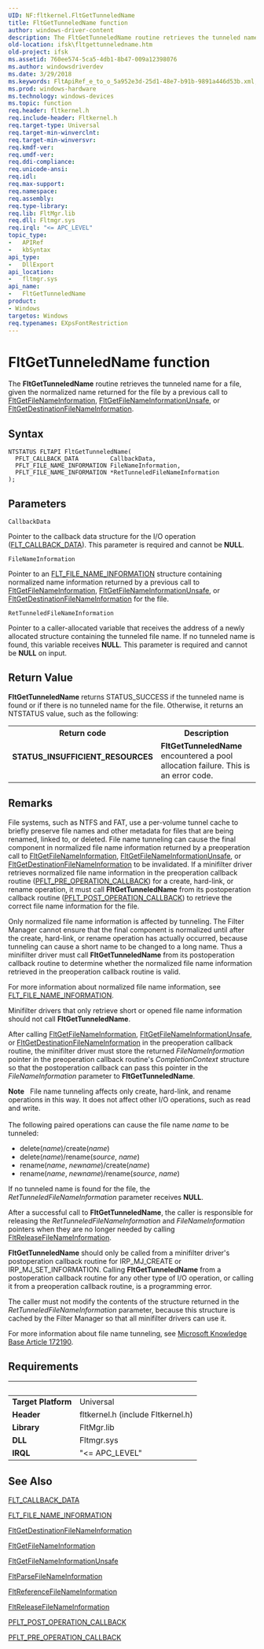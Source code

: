```yaml
---
UID: NF:fltkernel.FltGetTunneledName
title: FltGetTunneledName function
author: windows-driver-content
description: The FltGetTunneledName routine retrieves the tunneled name for a file, given the normalized name returned for the file by a previous call to FltGetFileNameInformation, FltGetFileNameInformationUnsafe, or FltGetDestinationFileNameInformation.
old-location: ifsk\fltgettunneledname.htm
old-project: ifsk
ms.assetid: 760ee574-5ca5-4db1-8b47-009a12398076
ms.author: windowsdriverdev
ms.date: 3/29/2018
ms.keywords: FltApiRef_e_to_o_5a952e3d-25d1-48e7-b91b-9891a446d53b.xml, FltGetTunneledName, FltGetTunneledName routine [Installable File System Drivers], fltkernel/FltGetTunneledName, ifsk.fltgettunneledname
ms.prod: windows-hardware
ms.technology: windows-devices
ms.topic: function
req.header: fltkernel.h
req.include-header: Fltkernel.h
req.target-type: Universal
req.target-min-winverclnt: 
req.target-min-winversvr: 
req.kmdf-ver: 
req.umdf-ver: 
req.ddi-compliance: 
req.unicode-ansi: 
req.idl: 
req.max-support: 
req.namespace: 
req.assembly: 
req.type-library: 
req.lib: FltMgr.lib
req.dll: Fltmgr.sys
req.irql: "<= APC_LEVEL"
topic_type:
-	APIRef
-	kbSyntax
api_type:
-	DllExport
api_location:
-	fltmgr.sys
api_name:
-	FltGetTunneledName
product:
- Windows
targetos: Windows
req.typenames: EXpsFontRestriction
---
```



# FltGetTunneledName function
The <b>FltGetTunneledName</b> routine retrieves the tunneled name for a file, given the normalized name returned for the file by a previous call to <a href="https://msdn.microsoft.com/library/windows/hardware/ff543032">FltGetFileNameInformation</a>, <a href="https://msdn.microsoft.com/library/windows/hardware/ff543035">FltGetFileNameInformationUnsafe</a>, or <a href="https://msdn.microsoft.com/library/windows/hardware/ff543003">FltGetDestinationFileNameInformation</a>.

## Syntax

```
NTSTATUS FLTAPI FltGetTunneledName(
  PFLT_CALLBACK_DATA         CallbackData,
  PFLT_FILE_NAME_INFORMATION FileNameInformation,
  PFLT_FILE_NAME_INFORMATION *RetTunneledFileNameInformation
);
```

## Parameters

`CallbackData`

Pointer to the callback data structure for the I/O operation (<a href="https://msdn.microsoft.com/library/windows/hardware/ff544620">FLT_CALLBACK_DATA</a>). This parameter is required and cannot be <b>NULL</b>.

`FileNameInformation`

Pointer to an <a href="https://msdn.microsoft.com/library/windows/hardware/ff544633">FLT_FILE_NAME_INFORMATION</a> structure containing normalized name information returned by a previous call to  <a href="https://msdn.microsoft.com/library/windows/hardware/ff543032">FltGetFileNameInformation</a>, <a href="https://msdn.microsoft.com/library/windows/hardware/ff543035">FltGetFileNameInformationUnsafe</a>, or <a href="https://msdn.microsoft.com/library/windows/hardware/ff543003">FltGetDestinationFileNameInformation</a> for the file.

`RetTunneledFileNameInformation`

Pointer to a caller-allocated variable that receives the address of a newly allocated structure containing the tunneled file name. If no tunneled name is found, this variable receives <b>NULL</b>. This parameter is required and cannot be <b>NULL</b> on input.


## Return Value

<b>FltGetTunneledName</b> returns STATUS_SUCCESS if the tunneled name is found or if there is no tunneled name for the file. Otherwise, it returns an NTSTATUS value, such as the following: 

<table>
<tr>
<th>Return code</th>
<th>Description</th>
</tr>
<tr>
<td width="40%">
<dl>
<dt><b>STATUS_INSUFFICIENT_RESOURCES</b></dt>
</dl>
</td>
<td width="60%">
<b>FltGetTunneledName</b> encountered a pool allocation failure. This is an error code. 

</td>
</tr>
</table>

## Remarks

File systems, such as NTFS and FAT, use a per-volume tunnel cache to briefly preserve file names and other metadata for files that are being renamed, linked to, or deleted. File name tunneling can cause the final component in normalized file name information returned by a preoperation call to <a href="https://msdn.microsoft.com/library/windows/hardware/ff543032">FltGetFileNameInformation</a>, <a href="https://msdn.microsoft.com/library/windows/hardware/ff543035">FltGetFileNameInformationUnsafe</a>, or <a href="https://msdn.microsoft.com/library/windows/hardware/ff543003">FltGetDestinationFileNameInformation</a> to be invalidated. If a minifilter driver retrieves normalized file name information in the preoperation callback routine (<a href="https://msdn.microsoft.com/library/windows/hardware/ff551109">PFLT_PRE_OPERATION_CALLBACK</a>) for a create, hard-link, or rename operation, it must call <b>FltGetTunneledName</b> from its postoperation callback routine (<a href="https://msdn.microsoft.com/library/windows/hardware/ff551107">PFLT_POST_OPERATION_CALLBACK</a>) to retrieve the correct file name information for the file. 

Only normalized file name information is affected by tunneling. The Filter Manager cannot ensure that the final component is normalized until after the create, hard-link, or rename operation has actually occurred, because tunneling can cause a short name to be changed to a long name. Thus a minifilter driver must call <b>FltGetTunneledName</b> from its postoperation callback routine to determine whether the normalized file name information retrieved in the preoperation callback routine is valid. 

For more information about normalized file name information, see <a href="https://msdn.microsoft.com/library/windows/hardware/ff544633">FLT_FILE_NAME_INFORMATION</a>. 

Minifilter drivers that only retrieve short or opened file name information should not call <b>FltGetTunneledName</b>. 

After calling <a href="https://msdn.microsoft.com/library/windows/hardware/ff543032">FltGetFileNameInformation</a>, <a href="https://msdn.microsoft.com/library/windows/hardware/ff543035">FltGetFileNameInformationUnsafe</a>, or <a href="https://msdn.microsoft.com/library/windows/hardware/ff543003">FltGetDestinationFileNameInformation</a> in the preoperation callback routine, the minifilter driver must store the returned <i>FileNameInformation</i> pointer in the preoperation callback routine's <i>CompletionContext</i> structure so that the postoperation callback can pass this pointer in the <i>FileNameInformation</i> parameter to <b>FltGetTunneledName</b>. 

<div class="alert"><b>Note</b>    File name tunneling affects only create, hard-link, and rename operations in this way. It does not affect other I/O operations, such as read and write. </div>
<div> </div>
The following paired operations can cause the file name <i>name</i> to be tunneled: 

<ul>
<li>
delete(<i>name</i>)/create(<i>name</i>)

</li>
<li>
delete(<i>name</i>)/rename(<i>source</i>, <i>name</i>)

</li>
<li>
rename(<i>name</i>, <i>newname</i>)/create(<i>name</i>)

</li>
<li>
rename(<i>name</i>, <i>newname</i>)/rename(<i>source</i>, <i>name</i>)

</li>
</ul>
If no tunneled name is found for the file, the <i>RetTunneledFileNameInformation</i> parameter receives <b>NULL</b>. 

After a successful call to <b>FltGetTunneledName</b>, the caller is responsible for releasing the <i>RetTunneledFileNameInformation</i> and <i>FileNameInformation</i> pointers when they are no longer needed by calling <a href="https://msdn.microsoft.com/library/windows/hardware/ff544320">FltReleaseFileNameInformation</a>. 

<b>FltGetTunneledName</b> should only be called from a minifilter driver's postoperation callback routine for IRP_MJ_CREATE or IRP_MJ_SET_INFORMATION. Calling <b>FltGetTunneledName</b> from a postoperation callback routine for any other type of I/O operation, or calling it from a preoperation callback routine, is a programming error. 

The caller must not modify the contents of the structure returned in the <i>RetTunneledFileNameInformation</i> parameter, because this structure is cached by the Filter Manager so that all minifilter drivers can use it. 

For more information about file name tunneling, see <a href="http://go.microsoft.com/fwlink/p/?linkid=3100&amp;id=172190">Microsoft Knowledge Base Article 172190</a>.

## Requirements
| &nbsp; | &nbsp; |
| ---- |:---- |
| **Target Platform** | Universal |
| **Header** | fltkernel.h (include Fltkernel.h) |
| **Library** | FltMgr.lib |
| **DLL** | Fltmgr.sys |
| **IRQL** | "<= APC_LEVEL" |

## See Also

<a href="https://msdn.microsoft.com/library/windows/hardware/ff544620">FLT_CALLBACK_DATA</a>



<a href="https://msdn.microsoft.com/library/windows/hardware/ff544633">FLT_FILE_NAME_INFORMATION</a>



<a href="https://msdn.microsoft.com/library/windows/hardware/ff543003">FltGetDestinationFileNameInformation</a>



<a href="https://msdn.microsoft.com/library/windows/hardware/ff543032">FltGetFileNameInformation</a>



<a href="https://msdn.microsoft.com/library/windows/hardware/ff543035">FltGetFileNameInformationUnsafe</a>



<a href="https://msdn.microsoft.com/library/windows/hardware/ff543417">FltParseFileNameInformation</a>



<a href="https://msdn.microsoft.com/library/windows/hardware/ff544301">FltReferenceFileNameInformation</a>



<a href="https://msdn.microsoft.com/library/windows/hardware/ff544320">FltReleaseFileNameInformation</a>



<a href="https://msdn.microsoft.com/library/windows/hardware/ff551107">PFLT_POST_OPERATION_CALLBACK</a>



<a href="https://msdn.microsoft.com/library/windows/hardware/ff551109">PFLT_PRE_OPERATION_CALLBACK</a>